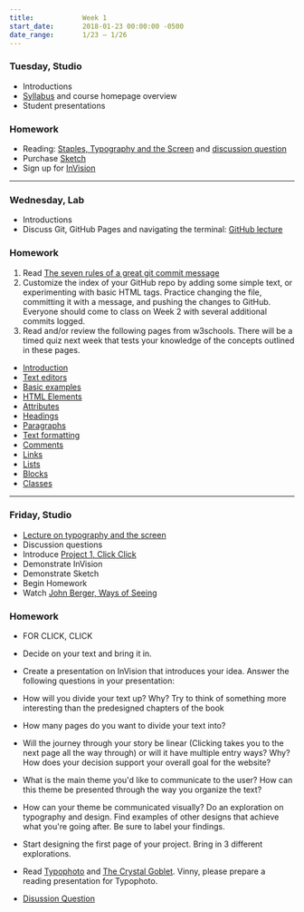 ```yaml
---
title:            Week 1
start_date:       2018-01-23 00:00:00 -0500
date_range:       1/23 – 1/26
---
```


### Tuesday, Studio

- Introductions
- [Syllabus](https://docs.google.com/document/d/10_OBOOdFk3AfyrnyAWjOvvR35NfrKr0Ze9-e1xDXdXo/edit?usp=sharing) and course homepage overview
- Student presentations

### Homework
- Reading: [Staples, Typography and the Screen](/assets/readings/staples-typography.pdf) and [discussion question](https://docs.google.com/document/d/18sKz4hNZBPRf6RGIiqbPpylc5A8lOblWFT21CX7TSjM/edit?usp=sharing)
- Purchase [Sketch](https://www.sketchapp.com/store/edu/)
- Sign up for [InVision](https://www.invisionapp.com/)

---

### Wednesday, Lab

- Introductions
- Discuss Git, GitHub Pages and navigating the terminal: [GitHub lecture](/lectures/lab/github)

### Homework

1. Read [The seven rules of a great git commit message](http://chris.beams.io/posts/git-commit/#seven-rules)
1. Customize the index of your GitHub repo by adding some simple text, or
  experimenting with basic HTML tags. Practice changing the file, committing it
  with a message, and pushing the changes to GitHub. Everyone should come to class
  on Week 2 with several additional commits logged.
1. Read and/or review the following pages from w3schools. There will be a timed quiz next week that tests your knowledge of the concepts outlined in these pages.
  - [Introduction](https://www.w3schools.com/html/html_intro.asp)
  - [Text editors](https://www.w3schools.com/html/html_editors.asp)
  - [Basic examples](https://www.w3schools.com/html/html_basic.asp)
  - [HTML Elements](https://www.w3schools.com/html/html_elements.asp)
  - [Attributes](https://www.w3schools.com/html/html_attributes.asp)
  - [Headings](https://www.w3schools.com/html/html_headings.asp)
  - [Paragraphs](https://www.w3schools.com/html/html_paragraphs.asp)
  - [Text formatting](https://www.w3schools.com/html/html_formatting.asp)
  - [Comments](https://www.w3schools.com/html/html_comments.asp)
  - [Links](https://www.w3schools.com/html/html_links.asp)
  - [Lists](https://www.w3schools.com/html/html_lists.asp)
  - [Blocks](https://www.w3schools.com/html/html_blocks.asp)
  - [Classes](https://www.w3schools.com/html/html_classes.asp)

---

### Friday, Studio

- [Lecture on typography and the screen](/assets/lectures/lecture1_staples.pdf)
- Discussion questions
- Introduce [Project 1, Click Click](/projects/clickclick)
- Demonstrate InVision
- Demonstrate Sketch
- Begin Homework
- Watch [John Berger, Ways of Seeing](https://www.youtube.com/watch?v=0pDE4VX_9Kk)

### Homework
- FOR CLICK, CLICK
- Decide on your text and bring it in.
- Create a presentation on InVision that introduces your idea. Answer the following questions in your presentation:
- How will you divide your text up? Why? Try to think of something more interesting than the predesigned chapters of the book
- How many pages do you want to divide your text into?
- Will the journey through your story be linear (Clicking takes you to the next page all the way through) or will it have multiple entry ways? Why? How does your decision support your overall goal for the website?
- What is the main theme you'd like to communicate to the user? How can this theme be presented through the way you organize the text?
- How can your theme be communicated visually? Do an exploration on typography and design. Find examples of other designs that achieve what you're going after. Be sure to label your findings.
- Start designing the first page of your project. Bring in 3 different explorations.

- Read [Typophoto](/assets/readings/moholy-nagy-laszlo-typophoto.pdf) and [The Crystal Goblet](/assets/readings/warde-beatrice_the-crystal-goblet.pdf). Vinny, please prepare a reading presentation for Typophoto.
- [Disussion Question](https://docs.google.com/document/d/13ccSdgQ7JWSdvlFeqRbZy2Ek157eq-cPWSOipDK6AHU/edit?usp=sharing)
